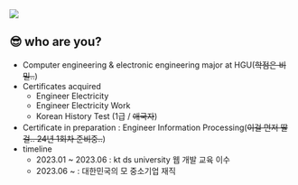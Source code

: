 <!--
**Iamnotegoist/Iamnotegoist** is a ✨ _special_ ✨ repository because its `README.md` (this file) appears on your GitHub profile.

Here are some ideas to get you started:

- 🔭 I’m currently working on ...
- 🌱 I’m currently learning ...
- 👯 I’m looking to collaborate on ...
- 🤔 I’m looking for help with ...
- 💬 Ask me about ...
- 📫 How to reach me: ...
- 😄 Pronouns: ...
- ⚡ Fun fact: ...
-->

<img src="https://capsule-render.vercel.app/api?type=wave&color=0%:'EEFF00',100%:'a82da8'&height=100&section=header&fontSize=90" />

## 😎 who are you?
- Computer engineering & electronic engineering major at HGU(~~학점은 비밀..~~)
- Certificates acquired
  - Engineer Electricity
  - Engineer Electricity Work
  - Korean History Test (1급 / ~~애국자~~)
- Certificate in preparation : Engineer Information Processing(~~이걸 먼저 딸걸.. 24년 1회차 준비중..~~)
- timeline
  - 2023.01 ~ 2023.06 : kt ds university 웹 개발 교육 이수
  - 2023.06 ~ : 대한민국의 모 중소기업 재직


## 
